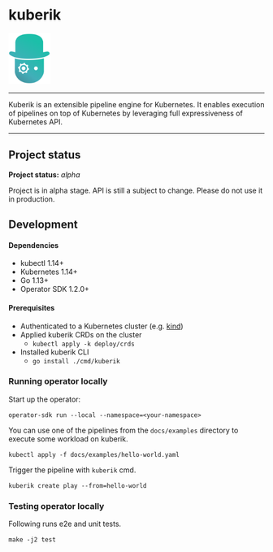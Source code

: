 # kuberik

<img src="./docs/.vuepress/public/assets/img/logo.svg" height=100 />

----

Kuberik is an extensible pipeline engine for Kubernetes. It enables
execution of pipelines on top of Kubernetes by leveraging full expressiveness
of Kubernetes API.

----

## Project status

**Project status:** *alpha*

Project is in alpha stage. API is still a subject to change. Please do not use it in production.

## Development

#### Dependencies
  - kubectl 1.14+
  - Kubernetes 1.14+
  - Go 1.13+
  - Operator SDK 1.2.0+

#### Prerequisites
  - Authenticated to a Kubernetes cluster (e.g. [kind](https://kind.sigs.k8s.io/))
  - Applied kuberik CRDs on the cluster
    - `kubectl apply -k deploy/crds`
  - Installed kuberik CLI
    - `go install ./cmd/kuberik`

### Running operator locally

Start up the operator:

```shell
operator-sdk run --local --namespace=<your-namespace>
```

You can use one of the pipelines from the `docs/examples` directory to execute some workload on kuberik.
```shell
kubectl apply -f docs/examples/hello-world.yaml
```

Trigger the pipeline with `kuberik` cmd.
```shell
kuberik create play --from=hello-world
```

### Testing operator locally

Following runs e2e and unit tests.

```shell
make -j2 test
```
